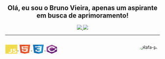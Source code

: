 <div align="center">
 <h2>Olá, eu sou o Bruno Vieira, apenas um aspirante em busca de aprimoramento! </h2>
 <!--você nunca viu esse <h2> aqui, foi um delírio coletivo-->
 
 
  <a href="https://github.com/brup12v12">
  <img height="180em" src="https://github-readme-stats.vercel.app/api?username=brup12v12&show_icons=true&theme=dark&include_all_commits=true&count_private=true"/>
  <img height="180em" src="https://github-readme-stats.vercel.app/api/top-langs/?username=brup12v12&layout=compact&langs_count=7&theme=dark"/>
</div>

***  
  
  <div style="display: inline_block"><br>
  <img align="center" alt="Rafa-Js" height="30" width="40" src="https://raw.githubusercontent.com/devicons/devicon/master/icons/javascript/javascript-plain.svg">
  <img align="center" alt="Rafa-HTML" height="30" width="40" src="https://raw.githubusercontent.com/devicons/devicon/master/icons/html5/html5-original.svg">
  <img align="center" alt="Rafa-CSS" height="30" width="40" src="https://raw.githubusercontent.com/devicons/devicon/master/icons/css3/css3-original.svg">
  <img align="center" alt="Rafa-Csharp" height="30" width="40" src="https://raw.githubusercontent.com/devicons/devicon/master/icons/csharp/csharp-original.svg">
  <img align="right" alt="Rafa-pic" height="150" style="border-radius:50px;" src="https://images.vexels.com/media/users/3/175915/isolated/lists/7fb64ab8fdf013facbe9abf870523527-flag-maple-leaf-badge-sticker.png">
  </div>
</div>
